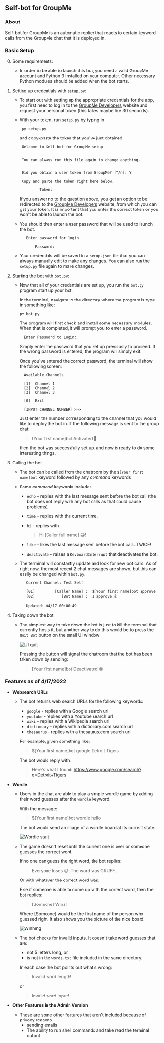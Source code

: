 ## **Self-bot for GroupMe**

### **About**
Self-bot for GroupMe is an automatic replier that reacts to certain keyword calls from the GroupMe chat that it is deployed in.

### **Basic Setup**
0. Some requirements:
   - In order to be able to launch this bot, you need a valid GroupMe account and Python 3 installed on your computer. Other necessary Python modules should be added when the bot starts.
1. Setting up credentials with `setup.py`:
     - To start out with setting up the appropriate credentials for the app, you first need to log in to the  [GroupMe Developers](https://dev.groupme.com/) website and request your personal token (this takes maybe like 30 seconds).
     - With your token, run `setup.py` by typing in

            py setup.py

          and copy-paste the token that you've just obtained.
     
            Welcome to Self-bot for GroupMe setup


            You can always run this file again to change anything.


            Did you obtain a user token from GroupMe? [Y/n]: Y

            Copy and paste the token right here below.

                    Token: 

         If you answer no to the question above, you get an option to be redirected to the [GroupMe Developers](https://dev.groupme.com/) website, from which you can get your token. It is important that you enter the correct token or you won't be able to launch the bot.

      -  You should then enter a user password that will be used to launch the bot. 

                Enter password for login    

                    Password:    

     - Your credentials will be saved in a `setup.json` file that you can always manually edit to make any changes. You can also run the `setup.py` file again to make changes.
2. Starting the bot with `bot.py`:
    - Now that all of your credentials are set up, you run the `bot.py` program start up your bot. 
        <p> In the terminal, navigate to the directory where the program is type in something like: </p>

          py bot.py

        <p> The program will first check and install some necessary modules. When that is completed, it will prompt you to enter a password.</p>

            Enter Password to Login: 
        
        <p> Simply enter the password that you set up previously to proceed. If the wrong password is entered, the program will simply exit.</p>

        <p>Once you've entered the correct password, the terminal will show the following screen:</p>

            Available Channels

            [1]  Channel 1
            [2]  Channel 2
            [3]  Channel 3

            [0]  Exit

            [INPUT CHANNEL NUMBER] >>>

        <p>Just enter the number corresponding to the channel that you would like to deploy the bot in. If the following message is sent to the group chat:</p>

        > [Your first name]bot Activated 🤡

        <p>then the bot was successfully set up, and now is ready to do some interesting things.</p>

3. Calling the bot
   - The bot can be called from the chatroom by the `$[Your first name]bot` keyword followed by any *command* keywords
   - Some *command* keywords include: 
     - `echo` - replies with the last message sent before the bot call (the bot does not reply with any bot calls as that could cause problems).
     - `time` - replies with the current time.
     - `hi` - replies with 
       
       > Hi [Caller full name] 😀! 

     - `like` - likes the last message sent before the bot call...TWICE!
     - `deactivate` - raises a `KeyboardInterrupt` that deactivates the bot.

   - The terminal will constantly update and look for new bot calls. As of right now, the most recent 2 chat messages are shown, but this can easily be changed within `bot.py`.
   
            Current Channel: Test Self

            [01]         [Caller Name] :  $[Your first name]bot approve
            [02]            [Bot Name] :  I approve 👍

            Updated: 04/17 00:00:49

4. Taking down the bot
   - The simplest way to take down the bot is just to kill the terminal that currently hosts it, but another way to do this would be to press the `Quit Bot` button on the small UI window
  
     ![UI quit](images/quitter.PNG)

     <p>Pressing the button will signal the chatroom that the bot has been taken down by sending:</p>

     > [Your first name]bot Deactivated 😢


### **Features as of 4/17/2022**
- **Websearch URLs**
  - The bot returns web search URLs for the following keywords:
    - `google` - replies with a Google search url
    - `youtube` - replies with a Youtube search url
    - `wiki` - replies with a Wikipedia search url
    - `dictionary` - replies with a dictionary.com search url
    - `thesaurus` - replies with a thesaurus.com search url
    
    <p> For example, given something like: </p>

    > $[Your first name]bot google Detroit Tigers

    <p> The bot would reply with: </p>
    
    > Here's what I found: https://www.google.com/search?q=Detroit+Tigers
- **Wordle**
  - Users in the chat are able to play a simple wordle game by adding their word guesses after the `wordle` keyword.
  
    <p> With the message: </p>

    > $[Your first name]bot wordle hello

    <p> The bot would send an image of a wordle board at its current state: </p>  

    ![Wordle start](images/hello.PNG)

  - The game doesn't reset until the current one is over or someone guesses the correct word.
    <p> If no one can guess the right word, the bot replies: </p>

    > Everyone loses 😥. The word was GRUFF.

    <p> Or with whatever the correct word was. </p> 
    <p> Else if someone is able to come up with the correct word, then the bot replies: </p>

    > [Someone] Wins! 

    <p> Where [Someone] would be the first name of the person who guessed right. It also shows you the picture of the nice board. </p> 
    
    ![Winning](images/winner.PNG)
  
  - The bot checks for invalid inputs. It doesn't take word guesses that are:
    - not 5 letters long, or
    - is not in the `words.txt` file included in the same directory.
    <p>In each case the bot points out what's wrong: </p>

    > Invalid word length!
    
    <p>or</p>
    
    > Invalid word input!

- **Other Features in the Admin Version**
  - These are some other features that aren't included because of privacy reasons
    - sending emails
    - The ability to run shell commands and take read the terminal output